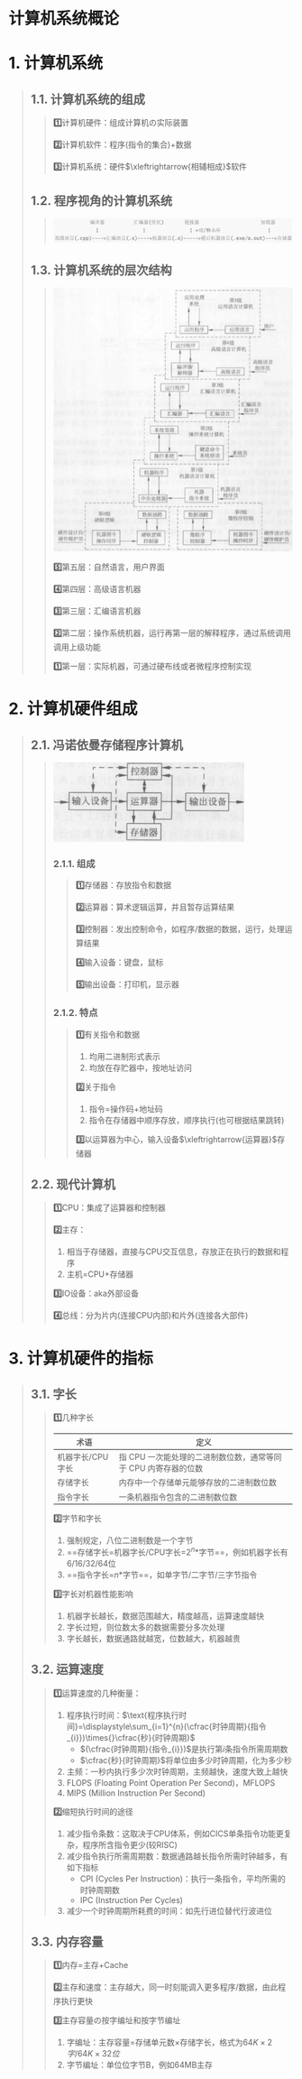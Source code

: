 # 计算机系统概论

# 1. 计算机系统

> ## 1.1. 计算机系统的组成
>
> > **1️⃣**计算机硬件：组成计算机の实际装置
> >
> > **2️⃣**计算机软件：程序(指令的集合)+数据
> >
> > **3️⃣**计算机系统：硬件$\xleftrightarrow{相辅相成}$软件
>
> ## 1.2. 程序视角的计算机系统
>
> > <img src="https://raw.githubusercontent.com/DANNHIROAKI/New-Picture-Bed/main/img/image-20240127130153942.png" alt="image-20240127130153942" style="zoom: 67%;" /> 
>
> ## 1.3. 计算机系统的层次结构
>
> > <img src="https://raw.githubusercontent.com/DANNHIROAKI/New-Picture-Bed/main/img/image-20240127130319186.png" alt="image-20240127130319186" style="zoom: 78%;" /> 
> >
> > **5️⃣**第五层：自然语言，用户界面
> >
> > **4️⃣**第四层：高级语言机器
> >
> > **3️⃣**第三层：汇编语言机器
> >
> > **2️⃣**第二层：操作系统机器，运行再第一层的解释程序，通过系统调用调用上级功能
> >
> > **1️⃣**第一层：实际机器，可通过硬布线或者微程序控制实现

# 2. 计算机硬件组成

> ## 2.1. 冯诺依曼存储程序计算机
>
> > <img src="https://raw.githubusercontent.com/DANNHIROAKI/New-Picture-Bed/main/img/image-20240127152150430.png" alt="image-20240127152150430" style="zoom: 33%;" /> 
> >
> > ### 2.1.1. 组成
> >
> > > **1️⃣**存储器：存放指令和数据
> > >
> > > **2️⃣**运算器：算术逻辑运算，并且暂存运算结果
> > >
> > > **3️⃣**控制器：发出控制命令，如程序/数据的数据，运行，处理运算结果
> > >
> > > **4️⃣**输入设备：键盘，鼠标
> > >
> > > **5️⃣**输出设备：打印机，显示器
> >
> > ### 2.1.2. 特点
> >
> > > **1️⃣**有关指令和数据
> > >
> > > 1. 均用二进制形式表示
> > > 2. 均放在存贮器中，按地址访问
> > >
> > > **2️⃣**关于指令
> > >
> > > 1. 指令=操作码+地址码
> > > 2. 指令在存储器中顺序存放，顺序执行(也可根据结果跳转)
> > >
> > > **3️⃣**以运算器为中心，输入设备$\xleftrightarrow{运算器}$存储器
>
> ## 2.2. 现代计算机
>
> > **1️⃣**CPU：集成了运算器和控制器
> >
> > **2️⃣**主存：
> >
> > 1. 相当于存储器，直接与CPU交互信息，存放正在执行的数据和程序
> > 2. 主机=CPU+存储器
> >
> > **3️⃣**IO设备：aka外部设备
> >
> > **4️⃣**总线：分为片内(连接CPU内部)和片外(连接各大部件)

# 3. 计算机硬件的指标

> ## 3.1. 字长
>
> > **1️⃣**几种字长
> >
> > | 术语             | 定义                                                         |
> > | ---------------- | ------------------------------------------------------------ |
> > | 机器字长/CPU字长 | 指 CPU 一次能处理的二进制数位数，通常等同于 CPU 内寄存器的位数 |
> > | 存储字长         | 内存中一个存储单元能够存放的二进制数位数                     |
> > | 指令字长         | 一条机器指令包含的二进制数位数                               |
> >
> > **2️⃣**字节和字长
> >
> > 1. 强制规定，八位二进制数是一个字节
> > 2. ==存储字长=机器字长/CPU字长=$2^n*$字节==，例如机器字长有6/16/32/64位
> > 3. ==指令字长=$n*$字节==，如单字节/二字节/三字节指令
> >
> > **3️⃣**字长对机器性能影响
> >
> > 1. 机器字长越长，数据范围越大，精度越高，运算速度越快
> > 2. 字长过短，则位数太多的数据需要分多次处理
> > 3. 字长越长，数据通路就越宽，位数越大，机器越贵
>
> ## 3.2. 运算速度
>
> > **1️⃣**运算速度的几种衡量：
> >
> > 1. 程序执行时间：$\text{程序执行时间}=\displaystyle\sum_{i=1}^{n}(\cfrac{时钟周期}{指令_{i}})\times{}\cfrac{秒}{时钟周期}$
> >    - $(\cfrac{时钟周期}{指令_{i}})$是执行第$i$条指令所需周期数
> >    - $\cfrac{秒}{时钟周期}$将单位由多少时钟周期，化为多少秒
> > 2. 主频：一秒内执行多少次时钟周期，主频越快，速度大致上越快
> > 3. FLOPS (Floating Point Operation Per Second)，MFLOPS
> > 4. MIPS (Million Instruction Per Second)
> >
> > **2️⃣**缩短执行时间的途径
> >
> > 1. 减少指令条数：这取决于CPU体系，例如CICS单条指令功能更复杂，程序所含指令更少(较RISC)
> > 2. 减少指令执行所需周期数：数据通路越长指令所需时钟越多，有如下指标
> >    - CPI (Cycles Per Instruction)：执行一条指令，平均所需的时钟周期数
> >    - IPC (Instruction Per Cycles)
> > 3. 减少一个时钟周期所耗费的时间：如先行进位替代行波进位
>
> ## 3.3. 内存容量
>
> > **1️⃣**内存=主存+Cache
> >
> > **2️⃣**主存和速度：主存越大，同一时刻能调入更多程序/数据，由此程序执行更快
> >
> > **3️⃣**主存容量の按字编址和按字节编址
> >
> > 1. 字编址：主存容量=存储单元数$\times$存储字长，格式为$64K\times2字 / 64K\times32位$
> > 2. 字节编址：单位位字节B，例如64MB主存